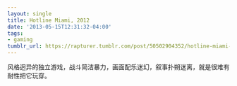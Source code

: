 ```yaml
---
layout: single
title: Hotline Miami, 2012
date: '2013-05-15T12:31:32-04:00'
tags:
- gaming
tumblr_url: https://rapturer.tumblr.com/post/50502904352/hotline-miami-2012
---
```

风格迥异的独立游戏，战斗简洁暴力，画面配乐迷幻，叙事扑朔迷离，就是很难有耐性把它玩穿。

